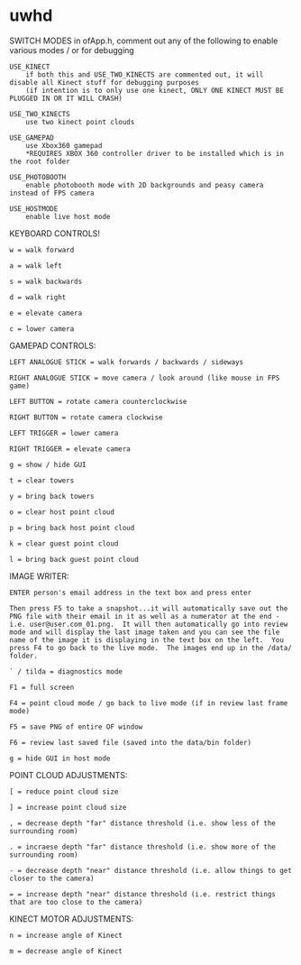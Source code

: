 # uwhd


SWITCH MODES
    in ofApp.h, comment out any of the following to enable various modes / or for debugging
    
    USE_KINECT
        if both this and USE_TWO_KINECTS are commented out, it will disable all Kinect stuff for debugging purposes
        (if intention is to only use one kinect, ONLY ONE KINECT MUST BE PLUGGED IN OR IT WILL CRASH)

    USE_TWO_KINECTS
        use two kinect point clouds

    USE_GAMEPAD
        use Xbox360 gamepad
        *REQUIRES XBOX 360 controller driver to be installed which is in the root folder

    USE_PHOTOBOOTH
        enable photobooth mode with 2D backgrounds and peasy camera instead of FPS camera

    USE_HOSTMODE
        enable live host mode


KEYBOARD CONTROLS!

    w = walk forward

    a = walk left

    s = walk backwards

    d = walk right

    e = elevate camera

    c = lower camera


GAMEPAD CONTROLS:

    LEFT ANALOGUE STICK = walk forwards / backwards / sideways

    RIGHT ANALOGUE STICK = move camera / look around (like mouse in FPS game)

    LEFT BUTTON = rotate camera counterclockwise

    RIGHT BUTTON = rotate camera clockwise

    LEFT TRIGGER = lower camera

    RIGHT TRIGGER = elevate camera

    g = show / hide GUI
    
    t = clear towers

    y = bring back towers

    o = clear host point cloud

    p = bring back host point cloud

    k = clear guest point cloud

    l = bring back guest point cloud


IMAGE WRITER:

    ENTER person's email address in the text box and press enter

    Then press F5 to take a snapshot...it will automatically save out the PNG file with their email in it as well as a numerator at the end - i.e. user@user.com_01.png.  It will then automatically go into review mode and will display the last image taken and you can see the file name of the image it is displaying in the text box on the left.  You press F4 to go back to the live mode.  The images end up in the /data/ folder.

    ` / tilda = diagnostics mode

    F1 = full screen

    F4 = point cloud mode / go back to live mode (if in review last frame mode)
        
    F5 = save PNG of entire OF window

    F6 = review last saved file (saved into the data/bin folder)

    g = hide GUI in host mode


POINT CLOUD ADJUSTMENTS:

    [ = reduce point cloud size

    ] = increase point cloud size

    , = decrease depth "far" distance threshold (i.e. show less of the surrounding room)

    . = incraese depth "far" distance threshold (i.e. show more of the surrounding room)

    - = decrease depth "near" distance threshold (i.e. allow things to get closer to the camera)

    = = increase depth "near" distance threshold (i.e. restrict things that are too close to the camera)


KINECT MOTOR ADJUSTMENTS:

    n = increase angle of Kinect

    m = decrease angle of Kinect